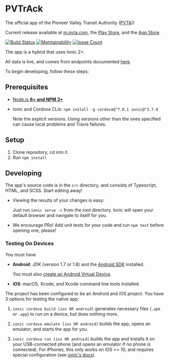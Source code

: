 # PVTrAck

The official app of the Pioneer Valley Transit Authority
([PVTA](http://pvta.com))!

Current release available at [m.pvta.com](https://m.pvta.com), the
[Play Store][play-store], and the [App Store][app-store].

[![Build Status][travis-badge]][travis]
[![Maintainability][codeclimate-gpa-badge]][codeclimate]
[![Issue Count][codeclimate-issues-badge]][codeclimate]

The app is a hybrid that uses Ionic 2+.

All data is live, and comes from endpoints documented [here][swagger].

To begin developing, follow these steps:

## Prerequisites
-   [Node.js <b>6+ and NPM 3+</b>](https://nodejs.org/en/)
-   Ionic and Cordova CLIs: `npm install -g cordova@^7.0.1 ionic@^3.7.0`

    Note the explicit versions. Using versions other than the ones specified can
    cause local problems and Travis failures.

## Setup

1.  Clone repository, cd into it.
2.  Run `npm install`

## Developing

The app's source code is in the `src` directory, and consists of Typescript,
HTML, and SCSS. Start editing away!

-   Viewing the results of your changes is easy:

    Just run `ionic serve -c` from the root  directory. Ionic will open your 
    default browser and navigate to itself for you.

-   We encourage PRs! Add unit tests for your code and run `npm test` before
    opening one, please!

### Testing On Devices

You must have

-   **Android**: JDK (version 1.7 or 1.8) and the
    [Android SDK](http://developer.android.com/sdk/installing/index.html)
    installed.

    You must also
    [create an Android Virtual Device](http://developer.android.com/tools/devices/managing-avds.html).

-   **iOS**: macOS, Xcode, and Xcode command line tools installed.

The project has been configured to be an Android and iOS project.  You have 3
options for testing the native app:

1.  `ionic cordova build [ios OR android]` generates necessary files (`.apk` or
    `.app`) to run on a device, but does nothing more.

2.  `ionic cordova emulate [ios OR android]` builds the app, opens an emulator,
    and starts the app for you.

3.  `ionic cordova run [ios OR android]` builds the app and installs it on your
    USB-connected phone (and opens an emulator if no phone is connected). For
    iPhones, this only works on iOS >= 10, and requires special configuration
    (see [ionic's docs](http://ionicframework.com/docs/intro/deploying/)).

[play-store]: https://play.google.com/store/apps/details?id=com.umts.pvtamultiplaform
[app-store]: https://itunes.apple.com/us/app/pvtrack/id1234619753
[travis]: https://travis-ci.org/umts/pvta-multiplatform
[travis-badge]: https://travis-ci.org/umts/pvta-multiplatform.svg?branch=master
[codeclimate]: https://codeclimate.com/github/umts/pvta-multiplatform
[codeclimate-gpa-badge]: https://codeclimate.com/github/umts/pvta-multiplatform/badges/gpa.svg
[codeclimate-issues-badge]: https://codeclimate.com/github/umts/pvta-multiplatform/badges/issue_count.svg
[swagger]: http://bustracker.pvta.com/InfoPoint/swagger/ui/index#!
